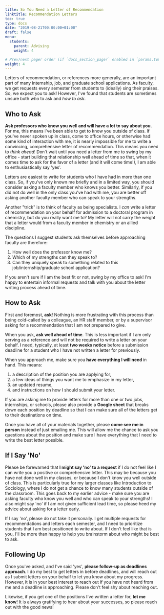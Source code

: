 ```yaml
---
title: So You Need a Letter of Recommendation 
linktitle: Recommendation Letters
toc: true
type: docs
date: "2019-08-21T00:00:00+01:00"
draft: false
menu:
  students:
    parent: Advising
    weight: 4

# Prev/next pager order (if `docs_section_pager` enabled in `params.toml`)
weight: 4
---
```


Letters of recommendation, or references more generally, are an important part of many internship, job, and graduate school applications. As faculty, we get requests every semester from students to (ideally) sing their praises. So, we expect you to ask! However, I've found that students are sometimes unsure both *who* to ask and *how to ask*.

## Who to Ask
**Ask professors who know you well and will have a lot to say about you.** For me, this means I've been able to get to know you outside of class. If you've never spoken up in class, come to office hours, or otherwise had some kind of interaction with me, it is nearly impossible for me to write a convincing, comprehensive letter of recommendation. This means you need to *think ahead*! Don't wait until you need a letter from me to swing by my office - start building that relationship well ahead of time so that, when it comes time to ask for the favor of a letter (and it will come time!), I am able to enthusiastically say 'yes'.

Letters are easiest to write for students who I have had in more than one class. So, if you've only known me briefly and in a limited way, you should consider asking a faculty member who knows you better. Similarly, if you did not do well in the only class you've had with me, you are better off asking another faculty member who can speak to your strengths.

Another "trick" is to think of faculty as being specialists. I *can* write a letter of recommendation on your behalf for admission to a doctoral program in chemistry, but do you really want me to? My letter will not carry the weight that a letter would from a faculty member in chemistry or an allied discipline.

The questions I suggest students ask themselves before approaching faculty are therefore:

1. How well does the professor know me?
2. Which of my strengths can they speak to?
3. Can they uniquely speak to something related to this job/internship/graduate school application?

If you aren't sure if I am the best fit or not, swing by my office to ask! I'm happy to entertain informal requests and talk with you about the letter writing process ahead of time.

## How to Ask
First and foremost, **ask**! Nothing is more frustrating with this process than being cold-called by a colleague, an HR staff member, or by a supervisor asking for a recommendation that I am not prepared to give. 

When you ask, **ask well ahead of time**. This is less important if I am only serving as a reference and will not be required to write a letter on your behalf. I need, typically, at least **two weeks notice** before a submission deadline for a student who I have not written a letter for previously.

When you approach me, make sure you **have everything I will need** in hand. This means:

1. a description of the position you are applying for, 
2. a few ideas of things you want me to emphasize in my letter, 
3. an updated resume, 
4. and instructions on how I should submit your letter.

If you are asking me to provide letters for more than one or two jobs, internships, or schools, please also provide a **Google sheet** that breaks down each position by deadline so that I can make sure all of the letters get to their destinations on time. 

Once you have all of your materials together, please **come see me in person** instead of just emailing me. This will allow me the chance to ask you questions about the position and make sure I have everything that I need to write the best letter possible.

## If I Say 'No'
Please be forewarned that **I might say 'no' to a request** if I do not feel like I can write you a positive or comprehensive letter. This may be because you have not done well in my classes, or because I don't know you well outside of class. This is particularly true for my larger classes like Introduction to Sociology, where I do not get a chance to know many students outside of the classroom. This goes back to my earlier advice - make sure you are asking faculty who know you well and who can speak to your strengths! I also might say 'no' if I am not given sufficient lead time, so please heed my advice about asking for a letter early.

If I say 'no', please do not take it personally. I get multiple requests for recommendations and letters each semester, and I need to prioritize students that I am best positioned to write about. If I don't feel like that is you, I'll be more than happy to help you brainstorm about who might be best to ask. 

## Following Up
Once you've asked, and I've said 'yes', **please follow-up as deadlines approach**. I do my best to get letters in before deadlines, and will reach out as I submit letters on your behalf to let you know about my progress. However, it is in your best interest to reach out if you have not heard from me and a deadline is approaching. Please don't feel shy about reaching out.

Likewise, if you get one of the positions I've written a letter for, **let me know**! It is always gratifying to hear about your successes, so please reach out with the good news!